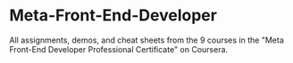 # Meta-Front-End-Developer
All assignments, demos, and cheat sheets from the 9 courses in the "Meta Front-End Developer Professional Certificate" on Coursera. 
